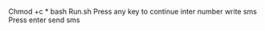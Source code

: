Chmod +c *
bash Run.sh
Press any key to continue
inter number
write sms
Press enter
send sms






	
